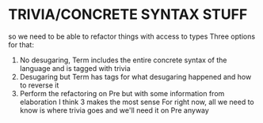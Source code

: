 # TRIVIA/CONCRETE SYNTAX STUFF
so we need to be able to refactor things with access to types
Three options for that:
1. No desugaring, Term includes the entire concrete syntax of the language and is tagged with trivia
2. Desugaring but Term has tags for what desugaring happened and how to reverse it
3. Perform the refactoring on Pre but with some information from elaboration
I think 3 makes the most sense
For right now, all we need to know is where trivia goes
and we'll need it on Pre anyway
